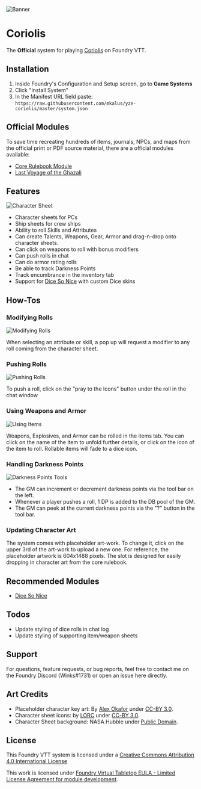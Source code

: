 ![Banner](https://github.com/winks-vtt/yze-coriolis/raw/master/images/coriolis-banner.png)

# Coriolis

The **Official** system for playing [Coriolis](https://frialigan.se/en/games/coriolis-2/) on Foundry VTT.

## Installation

1. Inside Foundry's Configuration and Setup screen, go to **Game Systems**
2. Click "Install System"
3. In the Manifest URL field paste: `https://raw.githubusercontent.com/mkalus/yze-coriolis/master/system.json`

## Official Modules

To save time recreating hundreds of items, journals, NPCs, and maps from the official print or PDF source material, there are a official modules available:

- [Core Rulebook Module](https://foundryvtt.com/packages/coriolis-corerules)
- [Last Voyage of the Ghazali](https://foundryvtt.com/packages/coriolis-ghazali)

## Features

![Character Sheet](https://github.com/winks-vtt/yze-coriolis/raw/master/images/char_sheet_preview.png)

- Character sheets for PCs
- Ship sheets for crew ships
- Ability to roll Skills and Attributes
- Can create Talents, Weapons, Gear, Armor and drag-n-drop onto character sheets.
- Can click on weapons to roll with bonus modifiers
- Can push rolls in chat
- Can do armor rating rolls
- Be able to track Darkness Points
- Track encumbrance in the inventory tab
- Support for [Dice So Nice](https://gitlab.com/riccisi/foundryvtt-dice-so-nice) with custom Dice skins

## How-Tos

### Modifying Rolls

![Modifying Rolls](https://github.com/winks-vtt/yze-coriolis/raw/master/images/ht_modifier_rolls.gif)

When selecting an attribute or skill, a pop up will request a modifier to any roll coming from the character sheet.

### Pushing Rolls

![Pushing Rolls](https://github.com/winks-vtt/yze-coriolis/raw/master/images/ht_push_rolls.gif)

To push a roll, click on the "pray to the Icons" button under the roll in the chat window

### Using Weapons and Armor

![Using Items](https://github.com/winks-vtt/yze-coriolis/raw/master/images/ht_use_items.gif)

Weapons, Explosives, and Armor can be rolled in the items tab. You can click on the name of the item to unfold further details, or click on the icon of the item to roll. Rollable items will fade to a dice icon.

### Handling Darkness Points

![Darkness Points Tools](https://github.com/winks-vtt/yze-coriolis/raw/master/images/dp_bar.png)

- The GM can increment or decrement darkness points via the tool bar on the left.
- Whenever a player pushes a roll, 1 DP is added to the DB pool of the GM.
- The GM can peek at the current darkness points via the "?" button in the tool bar.

### Updating Character Art

The system comes with placeholder art-work. To change it, click on the upper 3rd of the art-work to upload a new one. For reference, the placeholder artwork is 604x1488 pixels. The slot is designed for easily dropping in character art from the core rulebook.

## Recommended Modules

- [Dice So Nice](https://gitlab.com/riccisi/foundryvtt-dice-so-nice)

## Todos

- Update styling of dice rolls in chat log
- Update styling of supporting item/weapon sheets

## Support

For questions, feature requests, or bug reports, feel free to contact me on the Foundry Discord (Winks#1731) or open an issue here directly.

## Art Credits

- Placeholder character key art: By [Alex Okafor](http://www.paradeofrain.com/) under [CC-BY 3.0](https://creativecommons.org/licenses/by/3.0/).
- Character sheet icons: by [LORC](https://lorcblog.blogspot.com/) under [CC-BY 3.0](https://creativecommons.org/licenses/by/3.0/).
- Character Sheet background: NASA Hubble under [Public Domain](https://hubblesite.org/about_us/copyright.php).

## License

This Foundry VTT system is licensed under a [Creative Commons Attribution 4.0 International License](https://creativecommons.org/licenses/by/4.0/)

This work is licensed under [Foundry Virtual Tabletop EULA - Limited License Agreement for module development](https://foundryvtt.com/article/license/).
